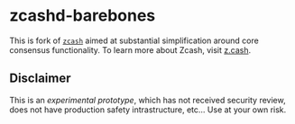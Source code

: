 # zcashd-barebones

This is fork of [`zcash`](https://github.com/zcash/zcash) aimed at substantial simplification around core consensus functionality. To learn more about Zcash, visit [z.cash](https://z.cash).

## Disclaimer

This is an *experimental prototype*, which has not received security review, does not have production safety intrastructure, etc… Use at your own risk.
